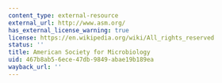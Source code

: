```yaml
---
content_type: external-resource
external_url: http://www.asm.org/
has_external_license_warning: true
license: https://en.wikipedia.org/wiki/All_rights_reserved
status: ''
title: American Society for Microbiology
uid: 467b8ab5-6ece-47db-9849-abae19b189ea
wayback_url: ''
---
```

